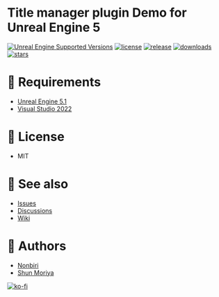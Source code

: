 # Title manager plugin Demo for Unreal Engine 5

[![Unreal Engine Supported Versions](https://img.shields.io/badge/Unreal_Engine-5.1-9455CE?logo=unrealengine)](https://www.unrealengine.com/)
[![license](https://img.shields.io/github/license/shun126/TitleManagerDemo)](https://github.com/shun126/TitleManagerDemo/blob/main/LICENSE)
[![release](https://img.shields.io/github/v/release/shun126/TitleManagerDemo)](https://github.com/shun126/TitleManagerDemo/releases)
[![downloads](https://img.shields.io/github/downloads/shun126/TitleManagerDemo/total)](https://github.com/shun126/TitleManagerDemo/releases)
[![stars](https://img.shields.io/github/stars/shun126/TitleManagerDemo?style=social)](https://github.com/shun126/TitleManagerDemo/stargazers)

# 🔧 Requirements
* [Unreal Engine 5.1](https://www.unrealengine.com/unreal-engine-5)
* [Visual Studio 2022](https://visualstudio.microsoft.com/)

# 📜 License
* MIT

# 👀 See also
* [Issues](https://github.com/shun126/TitleManagerDemo/issues)
* [Discussions](https://github.com/shun126/TitleManagerDemo/discussions)
* [Wiki](https://github.com/shun126/TitleManagerDemo/wiki)

# 👾 Authors
* [Nonbiri](https://www.youtube.com/channel/UCkLXe57GpUyaOoj2ycREU1Q)
* [Shun Moriya](https://twitter.com/monjiro1972)

[![ko-fi](https://ko-fi.com/img/githubbutton_sm.svg)](https://ko-fi.com/M4M413XDXB)
